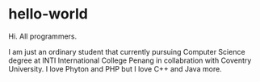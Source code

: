 # hello-world

Hi. All programmers.

I am just an ordinary student that currently pursuing Computer Science degree at INTI International College Penang in collabration with Coventry University.
I love Phyton and PHP but I love C++ and Java more.
